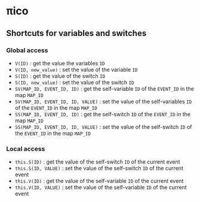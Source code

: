 # πico

## Shortcuts for variables and switches

### Global access

- `V(ID)` : get the value the variables `ID`
- `V(ID, new_value)` : set the value of the variable `ID`
- `S(ID)` : get the value of the switch `ID`
- `S(ID, new_value)` : set the value of the switch `ID`
- `SV(MAP_ID, EVENT_ID, ID)` : get the self-variable `ID` of the `EVENT_ID` in the map `MAP_ID`
- `SV(MAP_ID, EVENT_ID, ID, VALUE)` : set the value of the self-variables `ID` of the `EVENT_ID` in the map `MAP_ID`
- `SS(MAP_ID, EVENT_ID, ID)` : get the self-switch `ID` of the `EVENT_ID` in the map `MAP_ID`
- `SS(MAP_ID, EVENT_ID, ID, VALUE)` : set the value of the self-switch `ID` of the `EVENT_ID` in the map `MAP_ID`

### Local access

- `this.S(ID)` : get the value of the self-switch `ID` of the current event
- `this.S(ID, VALUE)` : set the value of the self-switch `ID` of the current event
- `this.V(ID)` : get the value of the self-variable `ID` of the current event
- `this.V(ID, VALUE)` : set the value of the self-variable `ID` of the current event
